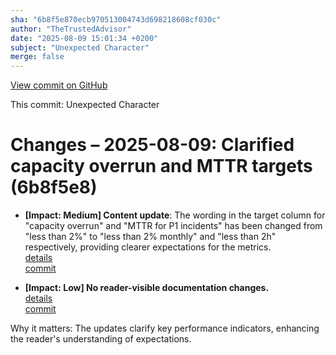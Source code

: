 ```yaml
---
sha: "6b8f5e870ecb970513004743d698218608cf030c"
author: "TheTrustedAdvisor"
date: "2025-08-09 15:01:34 +0200"
subject: "Unexpected Character"
merge: false
---
```


[View commit on GitHub](https://github.com/TheTrustedAdvisor/FabricAdoptionFramework/commit/6b8f5e870ecb970513004743d698218608cf030c)

This commit: Unexpected Character

# Changes – 2025-08-09: Clarified capacity overrun and MTTR targets (6b8f5e8)

- **[Impact: Medium] Content update**: The wording in the target column for "capacity overrun" and "MTTR for P1 incidents" has been changed from "less than 2%" to "less than 2% monthly" and "less than 2h" respectively, providing clearer expectations for the metrics.  
   [details](/docs/about/changes/2025-08-09-commit-6b8f5e8)  
   [commit](https://github.com/TheTrustedAdvisor/FabricAdoptionFramework/commit/6b8f5e870ecb970513004743d698218608cf030c)  

- **[Impact: Low] No reader-visible documentation changes.**  
   [details](/docs/about/changes/2025-08-09-commit-6b8f5e8)  
   [commit](https://github.com/TheTrustedAdvisor/FabricAdoptionFramework/commit/6b8f5e870ecb970513004743d698218608cf030c)  

Why it matters: The updates clarify key performance indicators, enhancing the reader's understanding of expectations.
